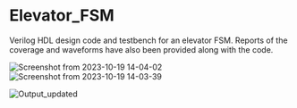 # Elevator_FSM
Verilog HDL design code and testbench for an elevator FSM. Reports of the coverage and waveforms have also been provided along with the code. 

![Screenshot from 2023-10-19 14-04-02](https://github.com/adharsh10/Elevator_FSM/assets/93504705/a38192a8-998c-4f3d-8531-f2413a51bdd0)
![Screenshot from 2023-10-19 14-03-39](https://github.com/adharsh10/Elevator_FSM/assets/93504705/3e48d7c5-21e3-4d09-9c65-58801f1676a9)

![Output_updated](https://github.com/adharsh10/Elevator_FSM/assets/93504705/71cb21e8-defe-4d42-926b-52c32ac51fbd)

